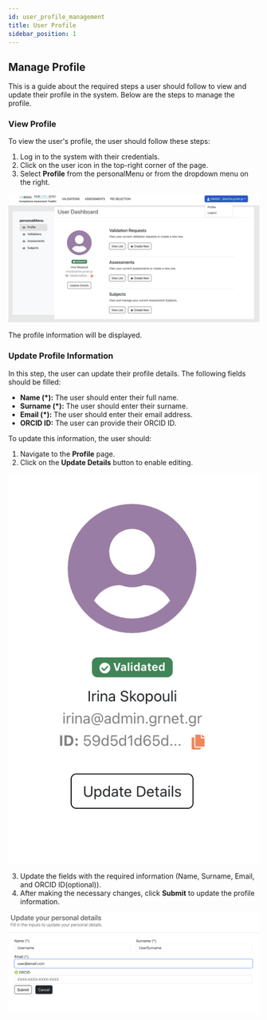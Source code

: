 ```yaml
---
id: user_profile_management
title: User Profile
sidebar_position: 1
---
```


## Manage Profile
<p>This is a guide about the required steps a user should follow to view and update their profile in the system. Below are the steps to manage the profile.</p>

### View Profile
<p>To view the user's profile, the user should follow these steps:</p>

1. Log in to the system with their credentials.
2. Click on the user icon in the top-right corner of the page.
3. Select **Profile** from the personalMenu or from the dropdown menu on the right.

![](/img/profile/view_profile_step1.png)

The profile information will be displayed.

### Update Profile Information
<p>In this step, the user can update their profile details. The following fields should be filled:</p>

+ **Name (*):** The user should enter their full name.
+ **Surname (*):** The user should enter their surname.
+ **Email (*):** The user should enter their email address.
+ **ORCID ID:** The user can provide their ORCID ID.

To update this information, the user should:

1. Navigate to the **Profile** page.
2. Click on the **Update Details** button to enable editing.

![](/img/profile/view_update_details_step2.png)

3. Update the fields with the required information (Name, Surname, Email, and ORCID ID(optional)).
4. After making the necessary changes, click **Submit** to update the profile information.

![](/img/profile/view_update_details_submit_step3.png)
